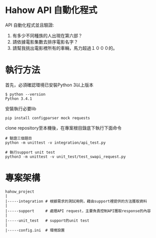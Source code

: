 # Hahow API 自動化程式

API 自動化程式並且驗證:
1. 有多少不同種族的人出現在第六部？
2. 請依據電影集數去排序電影名字？
3. 請幫我挑出電影裡所有的車輛，馬力超過１０００的。

# 執行方法

首先，必須確認環境已安裝Python 3以上版本
```
$ python --version
Python 3.4.1
```
安裝執行必要lib
```
pip install configparser mock requests
```
clone repository至本機後，在專案根目錄底下執行下面命令
```
# 驗證三個題目
python -m unittest -v integration/api_test.py
```

```
# 執行support unit test
python3 -m unittest -v unit_test/test_swapi_request.py
```

# 專案架構
```
hahow_project
|
|-----integration # 根據需求的測試用例，藉由support裡提供的方法獲取資料
|
|-----support     # 處理API request，主要負責控制API獲取response的內容
|
|-----unit_test   # support的unit test
|
|-----config.ini  # 環境設置
```
